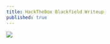 ```yaml
---
title: HackTheBox Blackfield Writeup
published: true
---
```


![](https://i.ibb.co/bPJypM8/logo.png)
